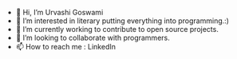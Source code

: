 - 👋 Hi, I’m Urvashi Goswami
- 👀 I’m interested in literary putting everything into programming.:)
- 🌱 I’m currently working to contribute to open source projects.
- 💞️ I’m looking to collaborate with programmers.
- 📫 How to reach me : LinkedIn

<!---
gosurvashi29/gosurvashi29 is a ✨ special ✨ repository because its `README.md` (this file) appears on your GitHub profile.
You can click the Preview link to take a look at your changes.
--->
